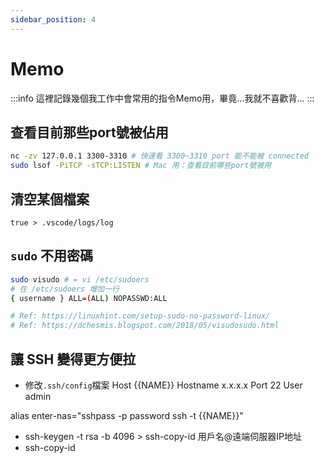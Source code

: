 ```yaml
---
sidebar_position: 4
---
```

# Memo
:::info
這裡記錄幾個我工作中會常用的指令Memo用，畢竟...我就不喜歡背...
:::

## 查看目前那些port號被佔用
```bash
nc -zv 127.0.0.1 3300-3310 # 快速看 3300~3310 port 能不能被 connected
sudo lsof -PiTCP -sTCP:LISTEN # Mac 用：查看目前哪些port號被用
```

## 清空某個檔案
```
true > .vscode/logs/log 
```

## `sudo` 不用密碼
```bash
sudo visudo # = vi /etc/sudoers
# 在 /etc/sudoers 增加一行
{ username } ALL=(ALL) NOPASSWD:ALL

# Ref: https://linuxhint.com/setup-sudo-no-password-linux/
# Ref: https://dchesmis.blogspot.com/2018/05/visudosudo.html
```

## 讓 SSH 變得更方便拉
- 修改`.ssh/config`檔案
Host             {{NAME}}
Hostname         x.x.x.x
Port             22
User             admin

alias enter-nas="sshpass -p password ssh -t {{NAME}}"

- ssh-keygen -t rsa -b 4096 > ssh-copy-id 用戶名@遠端伺服器IP地址
- ssh-copy-id 